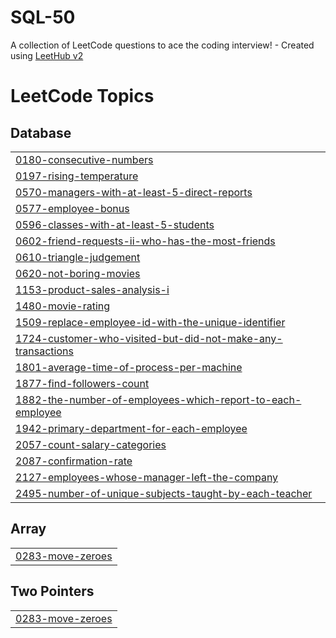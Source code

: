 # SQL-50
A collection of LeetCode questions to ace the coding interview! - Created using [LeetHub v2](https://github.com/arunbhardwaj/LeetHub-2.0)

<!---LeetCode Topics Start-->
# LeetCode Topics
## Database
|  |
| ------- |
| [0180-consecutive-numbers](https://github.com/Himanshu12211967/SQL-50/tree/master/0180-consecutive-numbers) |
| [0197-rising-temperature](https://github.com/Himanshu12211967/SQL-50/tree/master/0197-rising-temperature) |
| [0570-managers-with-at-least-5-direct-reports](https://github.com/Himanshu12211967/SQL-50/tree/master/0570-managers-with-at-least-5-direct-reports) |
| [0577-employee-bonus](https://github.com/Himanshu12211967/SQL-50/tree/master/0577-employee-bonus) |
| [0596-classes-with-at-least-5-students](https://github.com/Himanshu12211967/SQL-50/tree/master/0596-classes-with-at-least-5-students) |
| [0602-friend-requests-ii-who-has-the-most-friends](https://github.com/Himanshu12211967/SQL-50/tree/master/0602-friend-requests-ii-who-has-the-most-friends) |
| [0610-triangle-judgement](https://github.com/Himanshu12211967/SQL-50/tree/master/0610-triangle-judgement) |
| [0620-not-boring-movies](https://github.com/Himanshu12211967/SQL-50/tree/master/0620-not-boring-movies) |
| [1153-product-sales-analysis-i](https://github.com/Himanshu12211967/SQL-50/tree/master/1153-product-sales-analysis-i) |
| [1480-movie-rating](https://github.com/Himanshu12211967/SQL-50/tree/master/1480-movie-rating) |
| [1509-replace-employee-id-with-the-unique-identifier](https://github.com/Himanshu12211967/SQL-50/tree/master/1509-replace-employee-id-with-the-unique-identifier) |
| [1724-customer-who-visited-but-did-not-make-any-transactions](https://github.com/Himanshu12211967/SQL-50/tree/master/1724-customer-who-visited-but-did-not-make-any-transactions) |
| [1801-average-time-of-process-per-machine](https://github.com/Himanshu12211967/SQL-50/tree/master/1801-average-time-of-process-per-machine) |
| [1877-find-followers-count](https://github.com/Himanshu12211967/SQL-50/tree/master/1877-find-followers-count) |
| [1882-the-number-of-employees-which-report-to-each-employee](https://github.com/Himanshu12211967/SQL-50/tree/master/1882-the-number-of-employees-which-report-to-each-employee) |
| [1942-primary-department-for-each-employee](https://github.com/Himanshu12211967/SQL-50/tree/master/1942-primary-department-for-each-employee) |
| [2057-count-salary-categories](https://github.com/Himanshu12211967/SQL-50/tree/master/2057-count-salary-categories) |
| [2087-confirmation-rate](https://github.com/Himanshu12211967/SQL-50/tree/master/2087-confirmation-rate) |
| [2127-employees-whose-manager-left-the-company](https://github.com/Himanshu12211967/SQL-50/tree/master/2127-employees-whose-manager-left-the-company) |
| [2495-number-of-unique-subjects-taught-by-each-teacher](https://github.com/Himanshu12211967/SQL-50/tree/master/2495-number-of-unique-subjects-taught-by-each-teacher) |
## Array
|  |
| ------- |
| [0283-move-zeroes](https://github.com/Himanshu12211967/SQL-50/tree/master/0283-move-zeroes) |
## Two Pointers
|  |
| ------- |
| [0283-move-zeroes](https://github.com/Himanshu12211967/SQL-50/tree/master/0283-move-zeroes) |
<!---LeetCode Topics End-->
